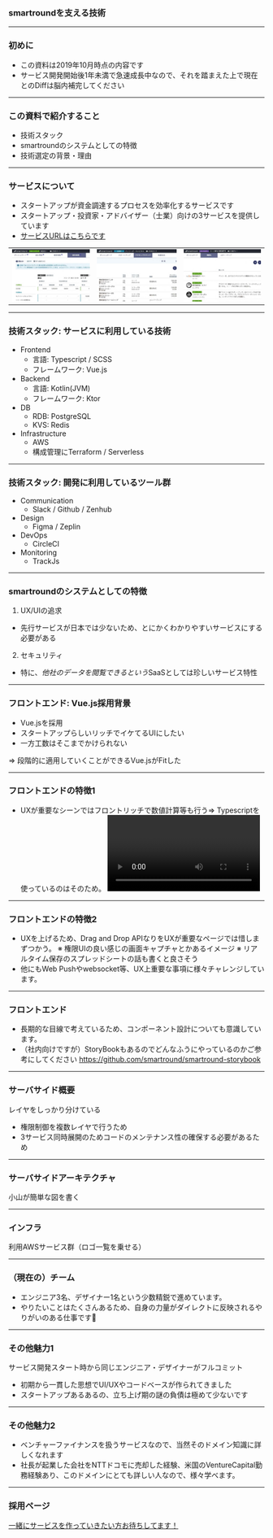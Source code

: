 ### smartroundを支える技術

---

### 初めに

* この資料は2019年10月時点の内容です
* サービス開発開始後1年未満で急速成長中なので、それを踏まえた上で現在とのDiffは脳内補完してください

---

### この資料で紹介すること

* 技術スタック
* smartroundのシステムとしての特徴
* 技術選定の背景・理由

---

### サービスについて

* スタートアップが資金調達するプロセスを効率化するサービスです
* スタートアップ・投資家・アドバイザー（士業）向けの3サービスを提供しています
* [サービスURLはこちらです](https://jp.smartround.com)
<table border="0">
<tr>
<td><img src="assets/img/startup.jpg"></td>
<td><img src="assets/img/investor.jpg"></td>
<td><img src="assets/img/advisor.jpg"></td>
</tr>
</table>

---

### 技術スタック: サービスに利用している技術

* Frontend
  * 言語: Typescript / SCSS
  * フレームワーク: Vue.js
* Backend
  * 言語: Kotlin(JVM)
  * フレームワーク: Ktor
* DB
  * RDB: PostgreSQL
  * KVS: Redis
* Infrastructure
  * AWS
  * 構成管理にTerraform / Serverless
  
---

### 技術スタック: 開発に利用しているツール群

* Communication
  * Slack / Github / Zenhub
* Design
  * Figma / Zeplin
* DevOps
  * CircleCI
* Monitoring
  * TrackJs

---

### smartroundのシステムとしての特徴

1. UX/UIの追求
  * 先行サービスが日本では少ないため、とにかくわかりやすいサービスにする必要がある
2. セキュリティ
  * 特に、*他社のデータを閲覧できるという*SaaSとしては珍しいサービス特性

---

### フロントエンド: Vue.js採用背景

* Vue.jsを採用
 * スタートアップらしいリッチでイケてるUIにしたい
 * 一方工数はそこまでかけられない
 
⇒ 段階的に適用していくことができるVue.jsがFitした

---

### フロントエンドの特徴1

 * UXが重要なシーンではフロントリッチで数値計算等も行う⇒ Typescriptを使っているのはそのため。
![Video](assets/img/shihonseisaku.mp4)
  
---

### フロントエンドの特徴2

 * UXを上げるため、Drag and Drop APIなりをUXが重要なページでは惜しまずつかう。
	※ 権限UIの良い感じの画面キャプチャとかあるイメージ
	※ リアルタイム保存のスプレッドシートの話も書くと良さそう
 * 他にもWeb Pushやwebsocket等、UX上重要な事項に様々チャレンジしています。
---

### フロントエンド

 * 長期的な目線で考えているため、コンポーネント設計についても意識しています。
 * （社内向けですが）StoryBookもあるのでどんなふうにやっているのかご参考にしてください https://github.com/smartround/smartround-storybook

---

### サーバサイド概要

レイヤをしっかり分けている
 * 権限制御を複数レイヤで行うため
 * 3サービス同時展開のためコードのメンテナンス性の確保する必要があるため

---

### サーバサイドアーキテクチャ

 小山が簡単な図を書く

---

### インフラ

利用AWSサービス群（ロゴ一覧を乗せる）

---

### （現在の）チーム

* エンジニア3名、デザイナー1名という少数精鋭で進めています。
* やりたいことはたくさんあるため、自身の力量がダイレクトに反映されるやりがいのある仕事です💪

---

### その他魅力1

サービス開発スタート時から同じエンジニア・デザイナーがフルコミット
* 初期から一貫した思想でUI/UXやコードベースが作られてきました
* スタートアップあるあるの、立ち上げ期の謎の負債は極めて少ないです 

---

### その他魅力2

* ベンチャーファイナンスを扱うサービスなので、当然そのドメイン知識に詳しくなれます
* 社長が起業した会社をNTTドコモに売却した経験、米国のVentureCapital勤務経験あり、このドメインにとても詳しい人なので、様々学べます。

---

### 採用ページ

[一緒にサービスを作っていきたい方お待ちしてます！](https://www.wantedly.com/companies/company_4346433/projects)
